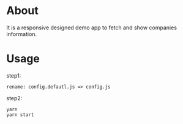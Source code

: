 # About

It is a responsive designed demo app to fetch and show companies information.

# Usage

step1: 

    rename: config.defautl.js => config.js

step2: 
```
yarn
yarn start
```